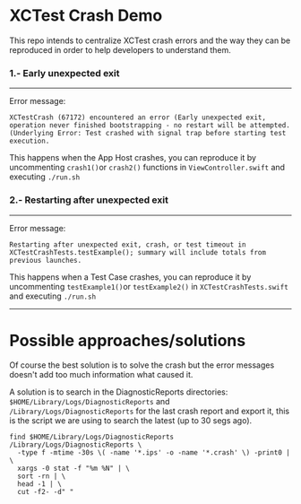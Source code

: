 
# XCTest Crash Demo

This repo intends to centralize XCTest crash errors and the way they can be reproduced in order to help developers to understand them.


### 1.- Early unexpected exit
---
Error message:
```
XCTestCrash (67172) encountered an error (Early unexpected exit, operation never finished bootstrapping - no restart will be attempted. (Underlying Error: Test crashed with signal trap before starting test execution.
```
This happens when the App Host crashes, you can reproduce it by uncommenting `crash1()`or `crash2()` functions in `ViewController.swift` and executing `./run.sh`


### 2.- Restarting after unexpected exit
---
Error message:
```
Restarting after unexpected exit, crash, or test timeout in XCTestCrashTests.testExample(); summary will include totals from previous launches.
```
This happens when a Test Case crashes, you can reproduce it by uncommenting `testExample1()`or `testExample2()`  in `XCTestCrashTests.swift` and executing `./run.sh`

---

# Possible approaches/solutions

Of course the best solution is to solve the crash but the error messages doesn't add too much information what caused it.

A solution is to search in the DiagnosticReports directories:
 `$HOME/Library/Logs/DiagnosticReports` and `/Library/Logs/DiagnosticReports`
for the last crash report and export it, this is the script we are using to search the latest (up to 30 segs ago).


```
find $HOME/Library/Logs/DiagnosticReports /Library/Logs/DiagnosticReports \
  -type f -mtime -30s \( -name '*.ips' -o -name '*.crash' \) -print0 | \
  xargs -0 stat -f "%m %N" | \
  sort -rn | \
  head -1 | \
  cut -f2- -d" "
```
